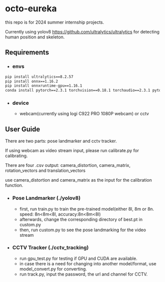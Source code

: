 # octo-eureka

this repo is for 2024 summer internship projects.

Currently using yolov8 <https://github.com/ultralytics/ultralytics> for detecting human position and skeleton.

## Requirements

- ### envs

```bash
pip install ultralytics==8.2.57
pip install onnx==1.16.2
pip install onnxruntime-gpu==1.16.1
conda install pytorch==2.3.1 torchvision==0.18.1 torchaudio==2.3.1 pytorch-cuda=11.8 -c pytorch -c nvidia
```

- ### device

  - webcam(currently using logi C922 PRO 1080P webcam) or cctv

## User Guide

There are two parts: pose landmarker and cctv tracker.

If using webcam as video stream input, please run calibrate.py for calibrating.

There are four .csv output: camera_distortion, camera_matrix, rotation_vectors and translation_vectors

use camera_distortion and camera_matrix as the input for the calibration function.

- ### Pose Landmarker (./yolov8)

  - first, run train.py to train the pre-trained model(either 8l, 8m or 8n. speed: 8n<8m<8l, accuracy:8n<8m<8l)
  - afterwards, change the corresponding directory of best.pt in custom.py
  - then, run custom.py to see the pose landmarking for the video stream

- ### CCTV Tracker (./cctv_tracking)

  - run gpu_test.py for testing if GPU and CUDA are available.
  - in case there is a need for changing into another model/format, use model_convert.py for converting.
  - run track.py, input the password, the url and channel for CCTV.

